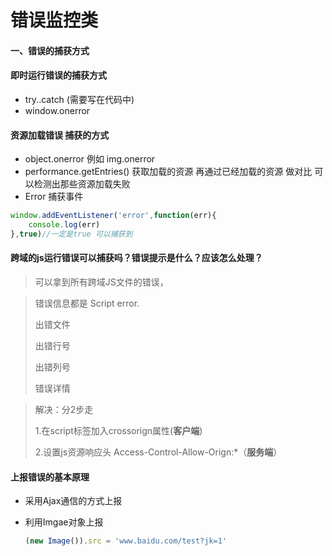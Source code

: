 # 错误监控类

#### 一、错误的捕获方式

#### 即时运行错误的捕获方式

+ try..catch (需要写在代码中)
+ window.onerror

#### 资源加载错误 捕获的方式

+ object.onerror 例如 img.onerror
+ performance.getEntries()  获取加载的资源 再通过已经加载的资源 做对比 可以检测出那些资源加载失败
+ Error 捕获事件 

```javascript
window.addEventListener('error',function(err){
    console.log(err)
},true)//一定是true 可以捕获到
```

#### 跨域的js运行错误可以捕获吗？错误提示是什么？应该怎么处理？

> 可以拿到所有跨域JS文件的错误，

> 错误信息都是 Script error.
>
> 出错文件
>
> 出错行号
>
> 出错列号
>
> 错误详情

> 解决：分2步走
>
> 1.在script标签加入crossorign属性(**客户端**)
>
> 2.设置js资源响应头 Access-Control-Allow-Orign:*（**服务端**）

#### 上报错误的基本原理

+ 采用Ajax通信的方式上报

+ 利用Imgae对象上报

  ```javascript
  (new Image()).src = 'www.baidu.com/test?jk=1'
  ```

  





